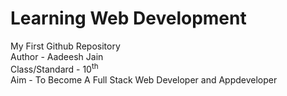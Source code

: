 # Learning Web Development

My First Github Repository
<br>
Author - Aadeesh Jain
<br>
Class/Standard - 10<sup>th</sup>
<br>
Aim - To Become A Full Stack Web Developer and Appdeveloper
